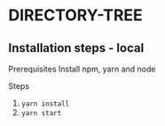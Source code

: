 # DIRECTORY-TREE

## Installation steps - local

Prerequisites
  Install npm, yarn and node

Steps
1.  `yarn install`
2. `yarn start`
